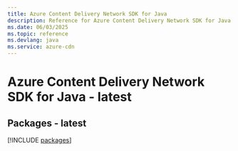 ```yaml
---
title: Azure Content Delivery Network SDK for Java
description: Reference for Azure Content Delivery Network SDK for Java
ms.date: 06/03/2025
ms.topic: reference
ms.devlang: java
ms.service: azure-cdn
---
```

# Azure Content Delivery Network SDK for Java - latest
## Packages - latest
[!INCLUDE [packages](content-delivery-network-index.md)]